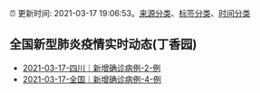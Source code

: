 :alarm_clock: 更新时间: 2021-03-17 19:06:53。[来源分类](../README.md)、[标签分类](../TAGS.md)、[时间分类](../TIMELINE.md)

## 全国新型肺炎疫情实时动态(丁香园)




- [2021-03-17-四川｜新增确诊病例-2-例](http://app.cctv.com/special/cportal/detail/arti/index.html?id=ArtiKjrVzoEGdoDHp5ULmLX2210317&isfromapp=1) 
- [2021-03-17-全国｜新增确诊病例-4-例](http://app.cctv.com/special/cportal/detail/arti/index.html?id=ArtiNg88Yf5o377GgTEmA6pl210317&isfromapp=1) 